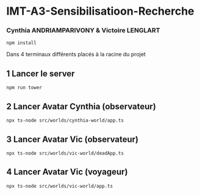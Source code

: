 # IMT-A3-Sensibilisatioon-Recherche
### Cynthia ANDRIAMPARIVONY & Victoire LENGLART

`npm install`

Dans 4 terminaux différents placés à la racine du projet

## 1 Lancer le server

`npm run tower`

## 2 Lancer Avatar Cynthia (observateur)

`npx ts-node src/worlds/cynthia-world/app.ts`

## 3 Lancer Avatar Vic (observateur)

`npx ts-node src/worlds/vic-world/deadApp.ts`

## 4 Lancer Avatar Vic (voyageur)

`npx ts-node src/worlds/vic-world/app.ts`

